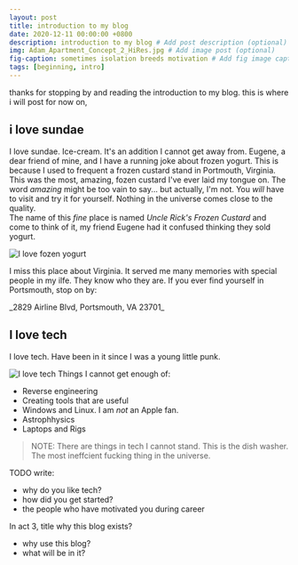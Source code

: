 ```yaml
---
layout: post
title: introduction to my blog
date: 2020-12-11 00:00:00 +0800
description: introduction to my blog # Add post description (optional)
img: Adam_Apartment_Concept_2_HiRes.jpg # Add image post (optional)
fig-caption: sometimes isolation breeds motivation # Add fig image caption (optional)
tags: [beginning, intro]
---
```

thanks for stopping by and reading the introduction to my blog. this is where i will post for now on,

## i love sundae
I love sundae. Ice-cream. It's an addition I cannot get away from. Eugene, a dear friend of mine, and I have a running joke about frozen yogurt. This is because I used to frequent a frozen custard stand in Portmouth, Virginia. This was the most, amazing, fozen custard I've ever laid my tongue on. The word _amazing_ might be too vain to say... but actually, I'm not. You _will_ have to visit and try it for yourself. Nothing in the universe comes close to the quality.  
The name of this _fine_ place is named _Uncle Rick's Frozen Custard_ and come to think of it, my friend Eugene had it confused thinking they sold yogurt. 

![I love fozen yogurt]({{site.baseurl}}/assets/img/unclericks.jpg)
<P>I miss this place about Virginia. It served me many memories with special people in my ilfe. They know who they are. If you ever find yourself in Portsmouth, stop on by:</P>
_2829 Airline Blvd, Portsmouth, VA 23701_


## I love tech
I love tech. Have been in it since I was a young little punk.

![I love tech]({{site.baseurl}}/assets/img/lightballs.png)
Things I cannot get enough of:
* Reverse engineering
* Creating tools that are useful
* Windows and Linux. I am _not_ an Apple fan.
* Astrophhysics
* Laptops and Rigs

>NOTE: There are things in tech I cannot stand. This is the dish washer. The most ineffcient fucking thing in the universe.


TODO write:
* why do you like tech?
* how did you get started?
* the people who have motivated you during career

In act 3, title why this blog exists?
* why use this blog?
* what will be in it?


